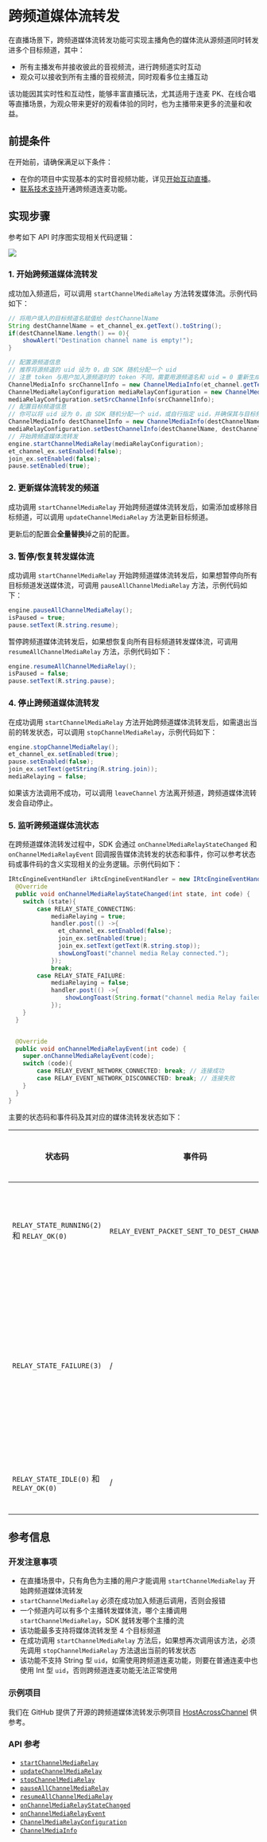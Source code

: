 # 跨频道媒体流转发

在直播场景下，跨频道媒体流转发功能可实现主播角色的媒体流从源频道同时转发进多个目标频道，其中：

- 所有主播发布并接收彼此的音视频流，进行跨频道实时互动
- 观众可以接收到所有主播的音视频流，同时观看多位主播互动

该功能因其实时性和互动性，能够丰富直播玩法，尤其适用于连麦 PK、在线合唱等直播场景，为观众带来更好的观看体验的同时，也为主播带来更多的流量和收益。


## 前提条件

在开始前，请确保满足以下条件：

- 在你的项目中实现基本的实时音视频功能，详见[开始互动直播](./start_live_android_ng)。
- <a href="https://agora-ticket.agora.io/">联系技术支持</a>开通跨频道连麦功能。


## 实现步骤

参考如下 API 时序图实现相关代码逻辑：

![](https://web-cdn.agora.io/docs-files/1672716202109)

### 1. 开始跨频道媒体流转发

成功加入频道后，可以调用 `startChannelMediaRelay` 方法转发媒体流。示例代码如下：

```java
// 将用户填入的目标频道名赋值给 destChannelName
String destChannelName = et_channel_ex.getText().toString();
if(destChannelName.length() == 0){
    showAlert("Destination channel name is empty!");
}

// 配置源频道信息
// 推荐将源频道的 uid 设为 0，由 SDK 随机分配一个 uid
// 注意 token 与用户加入源频道时的 token 不同，需要用源频道名和 uid = 0 重新生成
ChannelMediaInfo srcChannelInfo = new ChannelMediaInfo(et_channel.getText().toString(), null, myUid);
ChannelMediaRelayConfiguration mediaRelayConfiguration = new ChannelMediaRelayConfiguration();
mediaRelayConfiguration.setSrcChannelInfo(srcChannelInfo);
// 配置目标频道信息
// 你可以将 uid 设为 0，由 SDK 随机分配一个 uid，或自行指定 uid，并确保其与目标频道中的所有 uid 不同
ChannelMediaInfo destChannelInfo = new ChannelMediaInfo(destChannelName, null, myUid);
mediaRelayConfiguration.setDestChannelInfo(destChannelName, destChannelInfo);
// 开始跨频道媒体流转发
engine.startChannelMediaRelay(mediaRelayConfiguration);
et_channel_ex.setEnabled(false);
join_ex.setEnabled(false);
pause.setEnabled(true);
```


### 2. 更新媒体流转发的频道

成功调用 `startChannelMediaRelay` 开始跨频道媒体流转发后，如需添加或移除目标频道，可以调用 `updateChannelMediaRelay` 方法更新目标频道。

<div class="alert info">更新后的配置会<b>全量替换</b>掉之前的配置。</div>


### 3. 暂停/恢复转发媒体流

成功调用 `startChannelMediaRelay` 开始跨频道媒体流转发后，如果想暂停向所有目标频道发送媒体流，可调用 `pauseAllChannelMediaRelay` 方法，示例代码如下：

```java
engine.pauseAllChannelMediaRelay();
isPaused = true;
pause.setText(R.string.resume);
```

暂停跨频道媒体流转发后，如果想恢复向所有目标频道转发媒体流，可调用 `resumeAllChannelMediaRelay` 方法，示例代码如下：

```java
engine.resumeAllChannelMediaRelay();
isPaused = false;
pause.setText(R.string.pause);
```


### 4. 停止跨频道媒体流转发

在成功调用 `startChannelMediaRelay` 方法开始跨频道媒体流转发后，如需退出当前的转发状态，可以调用 `stopChannelMediaRelay`，示例代码如下：

```java
engine.stopChannelMediaRelay();
et_channel_ex.setEnabled(true);
pause.setEnabled(false);
join_ex.setText(getString(R.string.join));
mediaRelaying = false;
```

<div class="alert info">如果该方法调用不成功，可以调用 <code>leaveChannel</code> 方法离开频道，跨频道媒体流转发会自动停止。</div>


### 5. 监听跨频道媒体流状态

在跨频道媒体流转发过程中，SDK 会通过 `onChannelMediaRelayStateChanged` 和 `onChannelMediaRelayEvent` 回调报告媒体流转发的状态和事件，你可以参考状态码或事件码的含义实现相关的业务逻辑。示例代码如下：

```java
IRtcEngineEventHandler iRtcEngineEventHandler = new IRtcEngineEventHandler(){
  @Override
  public void onChannelMediaRelayStateChanged(int state, int code) {
    switch (state){
        case RELAY_STATE_CONNECTING:
            mediaRelaying = true;
            handler.post(() ->{
              et_channel_ex.setEnabled(false);
              join_ex.setEnabled(true);
              join_ex.setText(getText(R.string.stop));
              showLongToast("channel media Relay connected.");
            });
            break;
        case RELAY_STATE_FAILURE:
            mediaRelaying = false;
            handler.post(() ->{
                showLongToast(String.format("channel media Relay failed at error code: %d", code));
            });
    }
  }


  @Override
  public void onChannelMediaRelayEvent(int code) {
    super.onChannelMediaRelayEvent(code);
    switch (code){
        case RELAY_EVENT_NETWORK_CONNECTED: break; // 连接成功
        case RELAY_EVENT_NETWORK_DISCONNECTED: break; // 连接失败
    }
  }
}
```

主要的状态码和事件码及其对应的媒体流转发状态如下：

| 状态码 | 事件码 | 媒体流转发状态 |
| ---------------- | ---------------- | ---------------- |
| `RELAY_STATE_RUNNING(2)` 和 `RELAY_OK(0)`  | `RELAY_EVENT_PACKET_SENT_TO_DEST_CHANNEL(4)`     | 源频道开始向目标频道传输数据。      |
| `RELAY_STATE_FAILURE(3)`    | /   | 跨频道媒体流转发出现异常。可根据[错误码](./API%20Reference/java_ng/API/toc_stream_management.html#callback_irtcengineeventhandler_onchannelmediarelaystatechanged)进行排查。      |
| `RELAY_STATE_IDLE(0)` 和 `RELAY_OK(0)`     | /      | 已停止媒体流转发。      |


## 参考信息

### 开发注意事项

- 在直播场景中，只有角色为主播的用户才能调用 `startChannelMediaRelay` 开始跨频道媒体流转发
- `startChannelMediaRelay` 必须在成功加入频道后调用，否则会报错
- 一个频道内可以有多个主播转发媒体流，哪个主播调用 `startChannelMediaRelay`，SDK 就转发哪个主播的流
- 该功能最多支持将媒体流转发至 4 个目标频道
- 在成功调用 `startChannelMediaRelay` 方法后，如果想再次调用该方法，必须先调用 `stopChannelMediaRelay` 方法退出当前的转发状态
- 该功能不支持 String 型 `uid`，如需使用跨频道连麦功能，则要在普通连麦中也使用 Int 型 `uid`，否则跨频道连麦功能无法正常使用

### 示例项目

我们在 GitHub 提供了开源的跨频道媒体流转发示例项目 [HostAcrossChannel](https://github.com/AgoraIO/API-Examples/blob/main/Android/APIExample/app/src/main/java/io/agora/api/example/examples/advanced/HostAcrossChannel.java) 供参考。

### API 参考

- [`startChannelMediaRelay`](./API%20Reference/java_ng/API/toc_stream_management.html#api_irtcengine_startchannelmediarelay)
- [`updateChannelMediaRelay`](./API%20Reference/java_ng/API/toc_stream_management.html#api_irtcengine_updatechannelmediarelay)
- [`stopChannelMediaRelay`](./API%20Reference/java_ng/API/toc_stream_management.html#api_irtcengine_stopchannelmediarelay)
- [`pauseAllChannelMediaRelay`](./API%20Reference/java_ng/API/toc_stream_management.html#api_irtcengine_pauseallchannelmediarelay)
- [`resumeAllChannelMediaRelay`](./API%20Reference/java_ng/API/toc_stream_management.html#api_irtcengine_resumeallchannelmediarelay)
- [`onChannelMediaRelayStateChanged`](./API%20Reference/java_ng/API/toc_stream_management.html#callback_irtcengineeventhandler_onchannelmediarelaystatechanged)
- [`onChannelMediaRelayEvent`](./API%20Reference/java_ng/API/toc_stream_management.html#callback_irtcengineeventhandler_onchannelmediarelayevent)
- [`ChannelMediaRelayConfiguration`](./API%20Reference/java_ng/API/class_channelmediarelayconfiguration.html)
- [`ChannelMediaInfo`](./API%20Reference/java_ng/API/class_channelmediainfo.html)